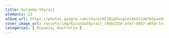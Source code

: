 ```yaml
---
title: Kuranda Skyrail
elements: 23
album_url: https://photos.google.com/share/AF1QipOxsgLHiAeICa307m3psx9VFdTA4lTjpz59yEYOifJ9Zqm0fECumxZdJolOBCCLtQ?key=SWdKYUdzRkdTejlpcFpydXIxZGFnS0tKM0NDUFNn
cover_image_url: /assets/img/KurandaSkyrail_c0db2320-afe7-4892-a658-7cddfd2c7716.jpg
categories: [ Oceania, Australia ]
---
```

